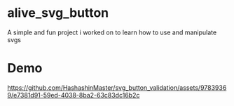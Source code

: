 # alive_svg_button
A simple and fun project i worked on to learn how to use and manipulate svgs
# Demo

https://github.com/HashashinMaster/svg_button_validation/assets/97839369/e7381d91-59ed-4038-8ba2-63c83dc16b2c


